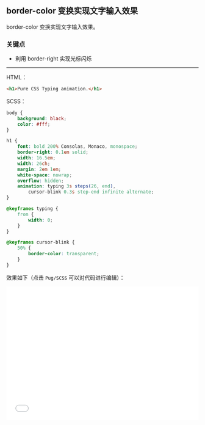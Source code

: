 ## border-color 变换实现文字输入效果

border-color 变换实现文字输入效果。

### 关键点 

+ 利用 border-right 实现光标闪烁

----

HTML：

```html
<h1>Pure CSS Typing animation.</h1>
```

SCSS：
```scss
body {
    background: black;
    color: #fff;
}

h1 {
    font: bold 200% Consolas, Monaco, monospace;
    border-right: 0.1em solid;
    width: 16.5em;
    width: 26ch;
    margin: 2em 1em;
    white-space: nowrap;
    overflow: hidden;
    animation: typing 3s steps(26, end),
        cursor-blink 0.3s step-end infinite alternate;
}

@keyframes typing {
    from {
        width: 0;
    }
}

@keyframes cursor-blink {
    50% {
        border-color: transparent;
    }
}
```

效果如下（点击 `Pug/SCSS` 可以对代码进行编辑）：

<iframe height='350' scrolling='no' title='纯 CSS 实现文字输入效果' src='//codepen.io/Chokcoco/embed/WXGoGB/?height=265&theme-id=0&default-tab=result' frameborder='no' allowtransparency='true' allowfullscreen='true' style='width: 100%;'>See the Pen <a href='https://codepen.io/Chokcoco/pen/WXGoGB/'>纯 CSS 实现文字输入效果</a> by Chokcoco (<a href='https://codepen.io/Chokcoco'>@Chokcoco</a>) on <a href='https://codepen.io'>CodePen</a>.
</iframe>